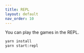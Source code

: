 ```yaml
---
title: REPL
layout: default
nav_order: 10
---
```


You can play the games in the REPL.

```bash
yarn install
yarn start:repl
```
